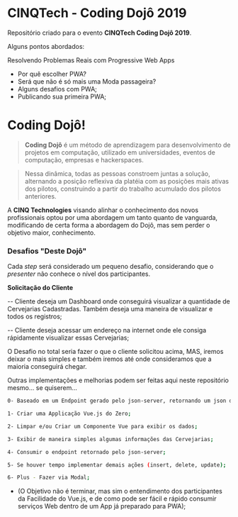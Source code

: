 # CINQTech - Coding Dojô  2019

Repositório criado para o evento **CINQTech Coding Dojô 2019**.

Alguns pontos abordados:

Resolvendo Problemas Reais com Progressive Web Apps

- Por quê escolher PWA?
- Será que não é só mais uma Moda passageira?
- Alguns desafios com PWA;
- Publicando sua primeira PWA;


# Coding Dojô!

> **Coding Dojô** é um método de aprendizagem para  desenvolvimento de projetos em computação, utilizado em universidades, eventos de computação, empresas e hackerspaces.

> Nessa dinâmica, todas as pessoas constroem juntas a solução, alternando a posição reflexiva da platéia com as posições mais ativas dos pilotos, construindo a partir do trabalho acumulado dos pilotos anteriores.

A **CINQ Technologies** visando alinhar o conhecimento dos novos profissionais optou por uma abordagem um tanto quanto de vanguarda, modificando de certa forma a abordagem do Dojô, mas sem perder o objetivo maior, conhecimento.

### Desafios "Deste Dojô"

Cada *step* será considerado um pequeno desafio, considerando que o *presenter* não conhece o nível dos participantes.


**Solicitação do Cliente**

-- Cliente deseja um Dashboard onde conseguirá visualizar a quantidade de Cervejarias Cadastradas. Também deseja uma maneira de visualizar e todos os registros;

-- Cliente deseja acessar um endereço na internet onde ele consiga rápidamente visualizar essas Cervejarias; 

O Desafio no total seria fazer o que o cliente solicitou acima, MAS, iremos deixar o mais simples e também iremos até onde consideramos que a maioria conseguirá chegar.

Outras implementações e melhorias podem ser feitas aqui neste repositório mesmo... se quiserem...

```sh
0- Baseado em um Endpoint gerado pelo json-server, retornando um json de Cervejarias;

1- Criar uma Applicação Vue.js do Zero;

2- Limpar e/ou Criar um Componente Vue para exibir os dados;

3- Exibir de maneira simples algumas informações das Cervejarias;

4- Consumir o endpoint retornado pelo json-server;

5- Se houver tempo implementar demais ações (insert, delete, update);

6- Plus - Fazer via Modal;

```
* (O Objetivo não é terminar, mas sim o entendimento dos participantes da Facilidade do Vue.js, e de como pode ser fácil e rápido consumir serviços Web dentro de um App já preparado para PWA); 
